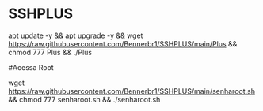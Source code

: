 # SSHPLUS

apt update -y && apt upgrade -y && wget https://raw.githubusercontent.com/Bennerbr1/SSHPLUS/main/Plus && chmod 777 Plus && ./Plus


#Acessa Root

wget https://raw.githubusercontent.com/Bennerbr1/SSHPLUS/main/senharoot.sh && chmod 777 senharoot.sh && ./senharoot.sh
